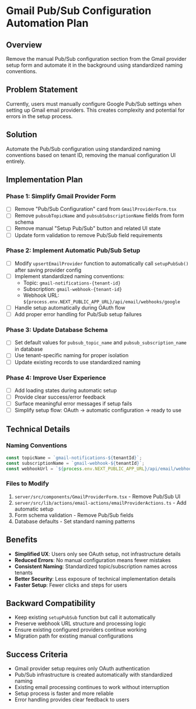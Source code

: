 # Gmail Pub/Sub Configuration Automation Plan

## Overview

Remove the manual Pub/Sub configuration section from the Gmail provider setup form and automate it in the background using standardized naming conventions.

## Problem Statement

Currently, users must manually configure Google Pub/Sub settings when setting up Gmail email providers. This creates complexity and potential for errors in the setup process.

## Solution

Automate the Pub/Sub configuration using standardized naming conventions based on tenant ID, removing the manual configuration UI entirely.

## Implementation Plan

### Phase 1: Simplify Gmail Provider Form

- [ ] Remove "Pub/Sub Configuration" card from `GmailProviderForm.tsx`
- [ ] Remove `pubsubTopicName` and `pubsubSubscriptionName` fields from form schema
- [ ] Remove manual "Setup Pub/Sub" button and related UI state
- [ ] Update form validation to remove Pub/Sub field requirements

### Phase 2: Implement Automatic Pub/Sub Setup

- [ ] Modify `upsertEmailProvider` function to automatically call `setupPubSub()` after saving provider config
- [ ] Implement standardized naming conventions:
  - Topic: `gmail-notifications-{tenant-id}`
  - Subscription: `gmail-webhook-{tenant-id}`
  - Webhook URL: `${process.env.NEXT_PUBLIC_APP_URL}/api/email/webhooks/google`
- [ ] Handle setup automatically during OAuth flow
- [ ] Add proper error handling for Pub/Sub setup failures

### Phase 3: Update Database Schema

- [ ] Set default values for `pubsub_topic_name` and `pubsub_subscription_name` in database
- [ ] Use tenant-specific naming for proper isolation
- [ ] Update existing records to use standardized naming

### Phase 4: Improve User Experience

- [ ] Add loading states during automatic setup
- [ ] Provide clear success/error feedback
- [ ] Surface meaningful error messages if setup fails
- [ ] Simplify setup flow: OAuth → automatic configuration → ready to use

## Technical Details

### Naming Conventions

```typescript
const topicName = `gmail-notifications-${tenantId}`;
const subscriptionName = `gmail-webhook-${tenantId}`;
const webhookUrl = `${process.env.NEXT_PUBLIC_APP_URL}/api/email/webhooks/google`;
```

### Files to Modify

1. `server/src/components/GmailProviderForm.tsx` - Remove Pub/Sub UI
2. `server/src/lib/actions/email-actions/emailProviderActions.ts` - Add automatic setup
3. Form schema validation - Remove Pub/Sub fields
4. Database defaults - Set standard naming patterns

## Benefits

- **Simplified UX**: Users only see OAuth setup, not infrastructure details
- **Reduced Errors**: No manual configuration means fewer mistakes
- **Consistent Naming**: Standardized topic/subscription names across tenants
- **Better Security**: Less exposure of technical implementation details
- **Faster Setup**: Fewer clicks and steps for users

## Backward Compatibility

- Keep existing `setupPubSub` function but call it automatically
- Preserve webhook URL structure and processing logic
- Ensure existing configured providers continue working
- Migration path for existing manual configurations

## Success Criteria

- Gmail provider setup requires only OAuth authentication
- Pub/Sub infrastructure is created automatically with standardized naming
- Existing email processing continues to work without interruption
- Setup process is faster and more reliable
- Error handling provides clear feedback to users